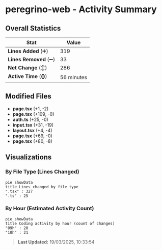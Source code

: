 # peregrino-web - Activity Summary 

## Overall Statistics

| Stat                   | Value                                                             |
| ---------------------- | ----------------------------------------------------------------- |
| **Lines Added** (➕)   | 319                                          |
| **Lines Removed** (➖) | 33                                        |
| **Net Change** (↕)    | 286                |
| **Active Time** (⌚)   | 56 minutes |


## Modified Files
- **page.tsx** (+1, -2)
- **page.tsx** (+109, -0)
- **auth.ts** (+25, -0)
- **input.tsx** (+31, -19)
- **layout.tsx** (+4, -4)
- **page.tsx** (+69, -0)
- **page.tsx** (+80, -8)

## Visualizations

### By File Type (Lines Changed)

```mermaid
pie showData
title Lines changed by file type
".tsx" : 327
".ts" : 25
```

### By Hour (Estimated Activity Count)

```mermaid
pie showData
title Coding activity by hour (count of changes)
"09h" : 20
"10h" : 21
```


> **Last Updated:** 19/03/2025, 10:33:54